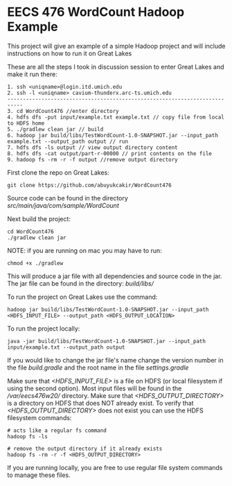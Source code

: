 # EECS 476 WordCount Hadoop Example

This project will give an example of a simple Hadoop project and will include instructions on how to run it on Great Lakes

These are all the steps I took in discussion session to enter Great Lakes and make it run there:
```
1. ssh <uniqname>@login.itd.umich.edu
2. ssh -l <uniqname> cavium-thunderx.arc-ts.umich.edu
---------------------------------------------------------------------------
3. cd WordCount476 //enter directory
4. hdfs dfs -put input/example.txt example.txt // copy file from local to HDFS home
5. ./gradlew clean jar // build
6. hadoop jar build/libs/TestWordCount-1.0-SNAPSHOT.jar --input_path example.txt --output_path output // run 
7. hdfs dfs -ls output // view output directory content
8. hdfs dfs -cat output/part-r-00000 // print contents on the file
9. hadoop fs -rm -r -f output //remove output directory

```

First clone the repo on Great Lakes:
```
git clone https://github.com/abuyukcakir/WordCount476
```

Source code can be found in the directory *src/main/java/com/sample/WordCount*

Next build the project: 
```
cd WordCount476
./gradlew clean jar
```
NOTE: if you are running on mac you may have to run: 
```
chmod +x ./gradlew
```

This will produce a jar file with all dependencies and source code in the jar. 
The jar file can be found in the directory: *build/libs/*

To run the project on Great Lakes use the command:
```
hadoop jar build/libs/TestWordCount-1.0-SNAPSHOT.jar --input_path <HDFS_INPUT_FILE> --output_path <HDFS_OUTPUT_LOCATION>
```

To run the project locally: 
```
java -jar build/libs/TestWordCount-1.0-SNAPSHOT.jar --input_path input/example.txt --output_path output
```


If you would like to change the jar file's name change the version number in the file *build.gradle* and the root name
in the file *settings.gradle*

Make sure that *<HDFS_INPUT_FILE>* is a file on HDFS  (or local filesystem if using the second option). Most input files will be found in the */var/eecs476w20/* directory.
Make sure that *<HDFS_OUTPUT_DIRECTORY>* is a directory on HDFS that does NOT already exist. 
To verify that *<HDFS_OUTPUT_DIRECTORY>* does not exist you can use the HDFS filesystem commands: 
```
# acts like a regular fs command
hadoop fs -ls 

# remove the output directory if it already exists
hadoop fs -rm -r -f <HDFS_OUTPUT_DIRECTORY> 
```

If you are running locally, you are free to use regular file system commands to manage these files.
